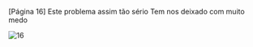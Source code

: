 [Página 16]
Este problema assim tão sério
Tem nos deixado com muito medo


![16](./img/page_16-01.jpg)
